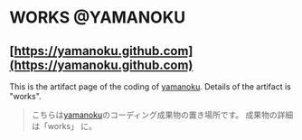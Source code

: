 # WORKS @YAMANOKU

## [https://yamanoku.github.com](https://yamanoku.github.com)

This is the artifact page of ​​the coding of [yamanoku](https://github.com/yamanoku). Details of the artifact is "works". 
> こちらは[yamanoku](https://github.com/yamanoku)のコーディング成果物の置き場所です。 成果物の詳細は「works」 に。
